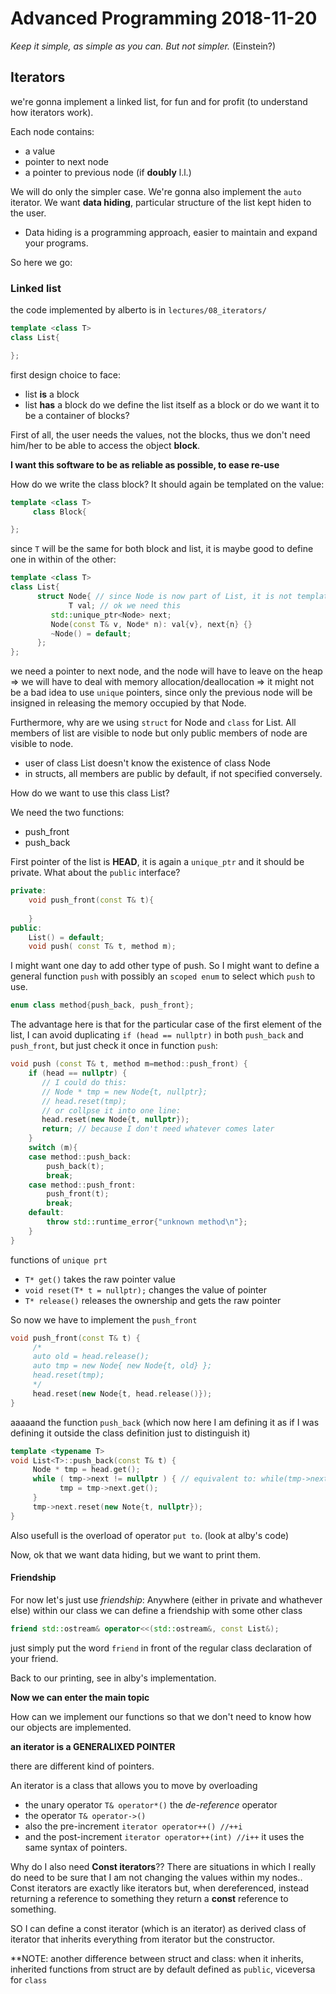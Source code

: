 # Advanced Programming 2018-11-20

*Keep it simple, as simple as you can. But not simpler.* (Einstein?)

## Iterators

we're gonna implement a linked list, for fun and for profit (to understand how iterators work).

Each node contains:
- a value
- pointer to next node
- a pointer to previous node (if **doubly** l.l.)

We will do only the simpler case.
We're gonna also implement the `auto` iterator.
We want **data hiding**, particular structure of the list kept hiden to the user.

- Data hiding is a programming approach, easier to maintain and expand your programs.

So here we go:

### Linked list
the code implemented by alberto is in `lectures/08_iterators/`

```c++
template <class T>
class List{

};
```

first design choice to face:
- list **is** a block
- list **has** a block
do we define the list itself as a block or do we want it to be a container of blocks?

First of all, the user needs the values, not the blocks, thus we don't need him/her to be able to access the object **block**.

**I want this software to be as reliable as possible, to ease re-use**

How do we write the class block?
It should again be templated on the value:
```c++
template <class T>
	 class Block{

};
```
since `T` will be the same for both block and list, it is maybe good to define one in within of the other:
```c++
template <class T>
class List{
      struct Node{ // since Node is now part of List, it is not templated anymore
      	     T val; // ok we need this
	     std::unique_ptr<Node> next;
	     Node(const T& v, Node* n): val{v}, next{n} {}
	     ~Node() = default;
      };
};
```
we need a pointer to next node, and the node will have to leave on the heap => we will have to deal with memory allocation/deallocation => it might not be a bad idea to use `unique` pointers, since only the previous node will be insigned in releasing the memory occupied by that Node.

Furthermore, why are we using `struct` for Node and `class` for List.
All members of list are visible to node but only public members of node are visible to node.
- user of class List doesn't know the existence of class Node
- in structs, all members are public by default, if not specified conversely.

How do we want to use this class List?

We need the two functions:
- push_front
- push_back

First pointer of the list is **HEAD**, it is again a `unique_ptr` and it should be private.
What about the `public` interface?

```c++
private:
	void push_front(const T& t){
	     
	}
public:
	List() = default;
	void push( const T& t, method m);
```
I might want one day to add other type of push. So I might want to define a general function `push` with possibly an `scoped enum` to select which `push` to use.
```c++
enum class method{push_back, push_front};
```

The advantage here is that for the particular case of the first element of the list, I can avoid duplicating `if (head == nullptr)` in both `push_back` and `push_front`, but just check it once in function `push`:
```c++
void push (const T& t, method m=method::push_front) {
    if (head == nullptr) {
       // I could do this:
       // Node * tmp = new Node{t, nullptr};
       // head.reset(tmp);
       // or collpse it into one line:
       head.reset(new Node{t, nullptr});
       return; // because I don't need whatever comes later
    }
    switch (m){
    case method::push_back:
	   	push_back(t);
	   	break;
    case method::push_front:
	   	push_front(t);
		break;
    default:
		throw std::runtime_error{"unknown method\n"};
    }
}
```
functions of `unique prt`
- `T* get()` takes the raw pointer value
- `void reset(T* t = nullptr);` changes the value of pointer
- `T* release()` releases the ownership and gets the raw pointer

So now we have to implement the `push_front`
```c++
void push_front(const T& t) {
     /*
     auto old = head.release();
     auto tmp = new Node{ new Node{t, old} };
     head.reset(tmp);
     */
     head.reset(new Node{t, head.release()});
}
```
aaaaand the function `push_back` (which now here I am defining it as if I was defining it outside the class definition just to distinguish it)
```c++
template <typename T>
void List<T>::push_back(const T& t) {
     Node * tmp = head.get();
     while ( tmp->next != nullptr ) { // equivalent to: while(tmp->next)
     	   tmp = tmp->next.get();
     }
     tmp->next.reset(new Note{t, nullptr});
}
```
Also usefull is the overload of operator `put to`. (look at alby's code)

Now, ok that we want data hiding, but we want to print them.

#### Friendship

For now let's just use *friendship*:
Anywhere (either in private and whathever else) within our class we can define a friendship with some other class

```c++
friend std::ostream& operator<<(std::ostream&, const List&);
```
just simply put the word `friend` in front of the regular class declaration of your friend.

Back to our printing, see in alby's implementation.

**Now we can enter the main topic**

How can we implement our functions so that we don't need to know how our objects are implemented.


**an iterator is a GENERALIXED POINTER**

there are different kind of pointers.

An iterator is a class that allows you to move by overloading
- the unary operator `T& operator*()` the *de-reference* operator
- the operator `T& operator->()`
- also the pre-increment `iterator operator++() //++i`
- and the post-increment `iterator operator++(int) //i++`
it uses the same syntax of pointers.

Why do I also need **Const iterators**??
There are situations in which I really do need to be sure that I am not changing the values within my nodes..
Const iterators are exactly like iterators but, when dereferenced, instead returning a reference to something they return a **const** reference to something.

SO I can define a const iterator (which is an iterator) as derived class of iterator that inherits everything from iterator but the constructor.

**NOTE: another difference between struct and class: when it inherits, inherited functions from struct are by default defined as `public`, viceversa for `class`